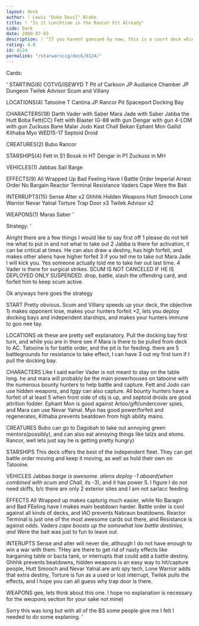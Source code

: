 ```yaml
---
layout: deck
author: ! Lewis "Duke Devil" Blake
title: ! "Is it Lunchtime in the Rancor Pit Already"
side: Dark
date: 2000-07-03
description: ! "If you havent guessed by now, this is a court deck which plays off of the feeding aspect of the objective while having draining as a backup plan."
rating: 4.0
id: 8124
permalink: "/starwarsccg/deck/8124/"
---
```

Cards: 

' STARTING(6)
COTVG/ISEWYD
T Pit of Carkoon
JP Audiance Chamber
JP Dungeon
Twilek Advisor
Scum and Villany

 LOCATIONS(4)
Tatooine
T Cantina
JP Rancor Pit
Spaceport Docking Bay

 CHARACTERS(18)
Darth Vader with Saber
Mara Jade with Saber
Jabba the Hutt
Boba Fett(CC)
Fett with Blaster
IG-88 with gun
Dengar with gun
4-LOM with gun
Zuckuss
Bane Malar
Jodo Kast
Chall Bekan
Ephant Mon
Gailid
Kithaba
Myo
WED15-17 Septoid Droid

 CREATURES(2)
Bubo
Rancor

 STARSHIPS(4)
Fett in S1
Bossk in HT
Dengar in P1
Zuckuss in MH

 VEHICLES(1)
Jabbas Sail Barge

 EFFECTS(9)
All Wrapped Up
Bad Feeling Have I
Battle Order
Imperial Arrest Order
No Bargain
Reactor Terminal
Resistance
Vaders Cape
Were the Bait

 INTERRUPTS(15)
Sense
Alter x2
Ghhhk
Hidden Weapons
Hutt Smooch
Lone Warrior
Nevar Yalnal
Torture
Trap Door x3
Twilek Advisor x2

 WEAPONS(1)
Maras Saber
'

Strategy: '

Alright there are a few things I would like to say first off
 1 please do not tell me what to put in and not what to take out
 2 Jabba is there for activation, it can be critical at times.  He can also draw a destiny, has high forfeit, and makes other aliens have higher forfeit
 3 if you tell me to take out Mara Jade I will kick you.  Yes someone actually told me to take her out last time.
 4 Vader is there for surgical strikes.  SCUM IS NOT CANCELED IF HE IS DEPLOYED ONLY SUSPENDED.  drop, battle, slash the offending card, and forfeit him to keep scum active.


Ok anyways here goes the strategy

 START
Pretty obvious.  Scum and Villany speeds up your deck, the objective 1) makes opponent lose, makes your hunters forfeit +2, lets you deploy docking bays and independent starships, and makes your hunters immune to goo nee tay.

 LOCATIONS
ok these are pretty self explanatory.  Pull the docking bay first turn, and while you are in there see if Mara is there to be pulled from deck to AC.  Tatooine is for battle order, and the pit is for feeding.  there are 5 battlegrounds for resistance to take effect, I can have 3 out my first turn if I pull the docking bay.

 CHARACTERS
Like I said earlier Vader is not meant to stay on the table long.  he and mara will probably be the main powerhouses on tatooine with the numerous bounty hunters to help battle and capture.  Fett and Jodo can use hidden weapons, and Iggy can also capture.  All bounty hunters have a forfeit of at least 5 when front side of obj is up, and septoid droids are good attrition fodder.  Ephant Mon is good against Artoo/gift/undercover spies, and Mara can use Nevar Yalnal.  Myo has good power/forfeit and regenerates, Kithaba prevents beatdown from high ability mains.

 CREATURES
Bubo can go to Dagobah to take out annoying green mentors(possibly), and can also eat annoying things like talzs and eloms.  Rancor, well lets just say he is getting pretty hungry)

 STARSHIPS
This deck offers the best of the independent fleet.  They can get battle order moving and keep it moving, as well as hold their own on Tatooine.

 VEHICLES
Jabba*s barge is awesome.  aliens deploy -1 aboard(when combined with scum and Chall, it*s -3), and it has power 5.  I figure I do not need skiffs, b/c there are only 2 exterior sites and I am not sarlacc feeding.

 EFFECTS
All Wrapped up makes capturig much easier, while No Baragin and Bad FEeling have I makes main beatdown harder.	Battle order is cool against all kinds of decks, and IAO prevents Nabraun beatdowns.  Reactor Terminal is just one of the most awesome cards out there, and Resistance is against odds.  Vader*s cape boosts up the somewhat low battle destinies, and We*re the bait was just to fun to leave out.

 INTERUPTS
Sense and alter will never die, although I do not have enough to win a war with them.  THey are there to get rid of nasty effects like bargaining table or bacta tank, or interrupts that could add a battle destiny.  Ghhhk prevents beatdowns, hidden weapons is an easy way to hit/capture people, Hutt Smooch and Nevar Yalnal are anti spy tech, Lone Warrior adds that extra destiny, Torture is fun as a used or lost interrupt, Twilek pulls the effects, and I hope you can all guess why trap door is there.

 WEAPONS
gee, lets think about this one.  I hope no explanation is necessary for the weopons section for your sake not mine)

Sorry this was long but with all of the BS some people give me I felt I needed to do some explaning.
'
